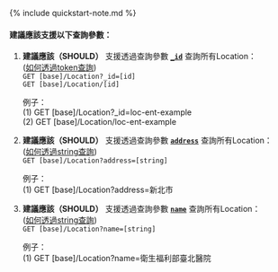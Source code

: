{% include quickstart-note.md %}

#### 建議應該支援以下查詢參數：

1. **建議應該（SHOULD）** 支援透過查詢參數 **[`_id`](SearchParameter-Location-id.html)** 查詢所有Location：                
    ([如何透過token查詢](http://hl7.org/fhir/R4/search.html#token))   
    `GET [base]/Location?_id=[id]`  
    `GET [base]/Location/[id]`

    例子：  
      (1) GET [base]/Location?_id=loc-ent-example  
      (2) GET [base]/Location/loc-ent-example

2. **建議應該（SHOULD）** 支援透過查詢參數 **[`address`](SearchParameter-Location-address.html)** 查詢所有Location：                
    ([如何透過string查詢](http://hl7.org/fhir/R4/search.html#string))   
    `GET [base]/Location?address=[string]`  

    例子：  
      (1) GET [base]/Location?address=新北市

3. **建議應該（SHOULD）** 支援透過查詢參數 **[`name`](SearchParameter-Location-name.html)** 查詢所有Location：      
    ([如何透過string查詢](http://hl7.org/fhir/R4/search.html#string))  
    `GET [base]/Location?name=[string]`

    例子：  
      (1) GET [base]/Location?name=衛生福利部臺北醫院
